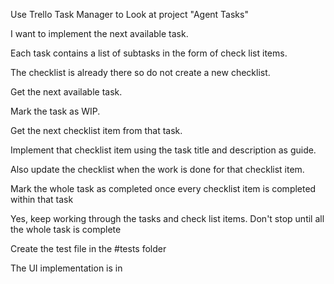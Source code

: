 Use Trello Task Manager to Look at project "Agent Tasks"

I want to implement the next available task.

Each task contains a list of subtasks in the form of check list items.

The checklist is already there so do not create a new checklist.

Get the next available task.

Mark the task as WIP.

Get the next checklist item from that task.

Implement that checklist item using the task title and description as guide.

Also update the checklist when the work is done for that checklist item.

Mark the whole task as completed once every checklist item is completed within that task

Yes, keep working through the tasks and check list items. Don't stop until all the whole task is complete

Create the test file in the #tests folder

The UI implementation is in
